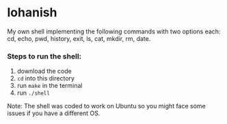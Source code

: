 # lohanish
My own shell implementing the following commands with two options each: cd, echo, pwd, history, exit, ls, cat, mkdir, rm, date.

### Steps to run the shell:
1. download the code
2. `cd` into this directory
3. run `make` in the terminal
4. run `./shell`

Note: The shell was coded to work on Ubuntu so you might face some issues if you have a different OS.
